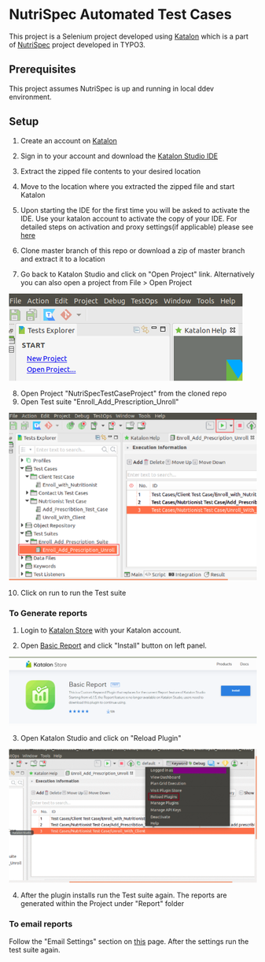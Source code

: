 # NutriSpec Automated Test Cases

This project is a Selenium project developed using [Katalon](https://www.katalon.com/) which is a part of [NutriSpec](https://github.com/nikhilgosavi007/nutrition-web) project developed in TYPO3.

## Prerequisites

This project assumes NutriSpec is up and running in local ddev environment.


## Setup

1. Create an account on [Katalon](https://www.katalon.com/sign-up/)
2. Sign in to your account and download the [Katalon Studio IDE](https://www.katalon.com/download)
3. Extract the zipped file contents to your desired location
4. Move to the location where you extracted the zipped file and start Katalon
5. Upon starting the IDE for the first time you will be asked to activate the IDE. Use your katalon account to activate the copy of your IDE. For detailed steps on activation and proxy settings(if applicable) please see [here](https://docs.katalon.com/katalon-studio/docs/katalon-studio-activation-since-70.html)

6. Clone master branch of this repo or download a zip of master branch and extract it to a location

7. Go back to Katalon Studio and click on "Open Project" link. Alternatively you can also open a project from File > Open Project

![Open Project](https://github.com/Kharkare/NutriSpecTestCaseProject/blob/Images/Images/Open%20Project.png)

8. Open Project "NutriSpecTestCaseProject" from the cloned repo
9. Open Test suite "Enroll_Add_Prescription_Unroll"

![Test Suite](https://github.com/Kharkare/NutriSpecTestCaseProject/blob/Images/Images/Run_Test_Suite_2.png)

10. Click on run to run the Test suite

### To Generate reports

1. Login to [Katalon Store](https://store.katalon.com/signin) with your Katalon account.

2. Open [Basic Report](https://store.katalon.com/product/59/Basic-Report) and click "Install" button on left panel.

![Basic Report](https://github.com/Kharkare/NutriSpecTestCaseProject/blob/Images/Images/Basic_Report.png)

3. Open Katalon Studio and click on "Reload Plugin"

![Reload_Plugin](https://github.com/Kharkare/NutriSpecTestCaseProject/blob/Images/Images/Repload_Plugin_2.gif)

4. After the plugin installs run the Test suite again. The reports are generated within the Project under "Report" folder

### To email reports
Follow the "Email Settings" section on [this](https://docs.katalon.com/katalon-studio/docs/execution-settings.html#emails-settings) page. After the settings run the test suite again.
